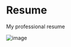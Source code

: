 # Resume
My professional resume

![image](https://github.com/Bhanudeep/Resume/assets/49368483/d73ed0b3-8fc3-441c-acfa-dab20339e026)

